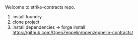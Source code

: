 Welcome to strike-contracts repo.

1. install foundry
2. clone project
3. install dependencies
->  forge install https://github.com/OpenZeppelin/openzeppelin-contracts/
